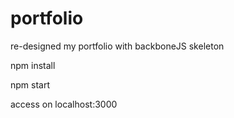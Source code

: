 # portfolio
re-designed my portfolio with backboneJS skeleton

  npm install
  
  npm start
  
access on localhost:3000
